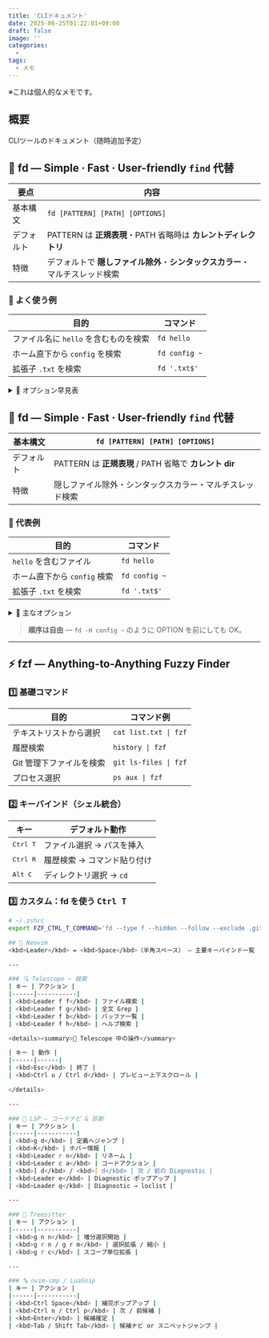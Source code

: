 ```yaml
---
title: 'CLIドキュメント'
date: 2025-06-25T01:22:01+09:00
draft: false
image: ''
categories:
  -
tags:
  - メモ
---
```


※これは個人的なメモです。

## 概要
CLIツールのドキュメント（随時追加予定）

## 🚀 fd — Simple · Fast · User-friendly `find` 代替

| 要点 | 内容 |
|------|------|
| 基本構文 | <code>fd&nbsp;[PATTERN]&nbsp;[PATH]&nbsp;[OPTIONS]</code> |
| デフォルト | PATTERN は **正規表現**・PATH 省略時は **カレントディレクトリ** |
| 特徴 | デフォルトで **隠しファイル除外**・**シンタックスカラー**・マルチスレッド検索 |

### 🔑 よく使う例

| 目的 | コマンド |
|------|---------|
|ファイル名に `hello` を含むものを検索|`fd hello`|
|ホーム直下から `config` を検索|`fd config ~`|
|拡張子 `.txt` を検索|`fd '.txt$'`|

<details><summary>📜 オプション早見表</summary>

| オプション | 意味 |
|-----------|------|
|`-H / --hidden`|隠しファイルも対象|
|`-I`|`.gitignore` を無視|
|`-t f / d`|ファイル / ディレクトリ限定|
|`-e <ext>`|拡張子で検索（例 `-e rs`）|
|`-x <cmd> {}`|見つかったファイルにコマンド適用|

</details>

## 🚀 fd — Simple · Fast · User-friendly `find` 代替

| 基本構文 | <code>fd&nbsp;[PATTERN]&nbsp;[PATH]&nbsp;[OPTIONS]</code> |
|----------|----------------------------------------------------------|
| デフォルト | PATTERN は **正規表現** / PATH 省略で **カレント dir** |
| 特徴 | 隠しファイル除外・シンタックスカラー・マルチスレッド検索 |

### 🔑 代表例

| 目的 | コマンド |
|------|---------|
|`hello` を含むファイル | `fd hello` |
|ホーム直下から `config` 検索 | `fd config ~` |
|拡張子 `.txt` を検索 | `fd '.txt$'` |

<details><summary>📜 主なオプション</summary>

| オプション | 意味 |
|-----------|------|
|`-H / --hidden`|隠しファイルも対象|
|`-I`| `.gitignore` 無視|
|`-t f / -t d`|ファイル / ディレクトリのみ|
|`-e <ext>`|拡張子検索（例 `-e rs`）|
|`-x <cmd> {}`|結果にコマンド適用|

</details>

> **順序は自由** — `fd -H config ~` のように OPTION を前にしても OK。

---

## ⚡ fzf — Anything-to-Anything Fuzzy Finder

### 1️⃣ 基礎コマンド

| 目的 | コマンド例 |
|------|-----------|
|テキストリストから選択|`cat list.txt \| fzf`|
|履歴検索|`history \| fzf`|
|Git 管理下ファイルを検索|`git ls-files \| fzf`|
|プロセス選択|`ps aux \| fzf`|

### 2️⃣ キーバインド（シェル統合）

| キー | デフォルト動作 |
|------|---------------|
|<kbd>Ctrl T</kbd>|ファイル選択 → パスを挿入|
|<kbd>Ctrl R</kbd>|履歴検索 → コマンド貼り付け|
|<kbd>Alt C</kbd>|ディレクトリ選択 → `cd`|

### 3️⃣ カスタム：fd を使う <kbd>Ctrl T</kbd>

```zsh
# ~/.zshrc
export FZF_CTRL_T_COMMAND='fd --type f --hidden --follow --exclude .git'

## 🚀 Neovim
<kbd>Leader</kbd> = <kbd>Space</kbd>（半角スペース） — 主要キーバインド一覧

---

### 🔍 Telescope — 検索
| キー | アクション |
|------|-----------|
| <kbd>Leader f f</kbd> | ファイル検索 |
| <kbd>Leader f g</kbd> | 全文 Grep |
| <kbd>Leader f b</kbd> | バッファ一覧 |
| <kbd>Leader f h</kbd> | ヘルプ検索 |

<details><summary>📜 Telescope 中の操作</summary>

| キー | 動作 |
|------|------|
| <kbd>Esc</kbd> | 終了 |
| <kbd>Ctrl u / Ctrl d</kbd> | プレビュー上下スクロール |

</details>

---

### 🧠 LSP — コードナビ & 診断
| キー | アクション |
|------|-----------|
| <kbd>g d</kbd> | 定義へジャンプ |
| <kbd>K</kbd> | ホバー情報 |
| <kbd>Leader r n</kbd> | リネーム |
| <kbd>Leader c a</kbd> | コードアクション |
| <kbd>] d</kbd> / <kbd>[ d</kbd> | 次 / 前の Diagnostic |
| <kbd>Leader e</kbd> | Diagnostic ポップアップ |
| <kbd>Leader q</kbd> | Diagnostic → loclist |

---

### 🌳 Treesitter
| キー | アクション |
|------|-----------|
| <kbd>g n n</kbd> | 増分選択開始 |
| <kbd>g r n / g r m</kbd> | 選択拡張 / 縮小 |
| <kbd>g r c</kbd> | スコープ単位拡張 |

---

### 🔤 nvim-cmp / LuaSnip
| キー | アクション |
|------|-----------|
| <kbd>Ctrl Space</kbd> | 補完ポップアップ |
| <kbd>Ctrl n / Ctrl p</kbd> | 次 / 前候補 |
| <kbd>Enter</kbd> | 候補確定 |
| <kbd>Tab / Shift Tab</kbd> | 候補ナビ or スニペットジャンプ |

